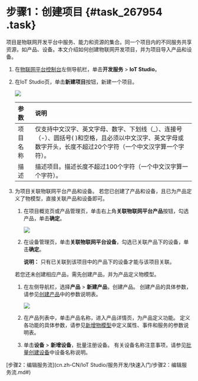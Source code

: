# 步骤1：创建项目 {#task_267954 .task}

项目是物联网开发平台中服务、能力和资源的集合。同一个项目内的不同服务共享资源，如产品、设备。本文介绍如何创建物联网开发项目，并为项目导入产品和设备。

1.  在[物联网平台控制台](https://iot.console.aliyun.com/studio)左侧导航栏，单击**开发服务** \> **IoT Studio**。
2.  在IoT Studio页，单击**新建项目**按钮，新建一个项目。 

    ![](http://static-aliyun-doc.oss-cn-hangzhou.aliyuncs.com/assets/img/221168/156568690147603_zh-CN.png)

    |参数|说明|
    |:-|:-|
    |项目名称|仅支持中文汉字、英文字母、数字、下划线（\_）、连接号（-）、圆括号\( \)和空格，且必须以中文汉字、英文字母或数字开头，长度不超过20个字符（一个中文汉字算一个字符）。|
    |描述|描述项目。描述长度不超过100个字符（一个中文汉字算一个字符）。|

3.  为项目关联物联网平台产品和设备。 若您已创建了产品和设备，且已为产品定义了物模型，直接关联产品和设备即可。

    1.  在项目概览页或产品管理页，单击右上角**关联物联网平台产品**按钮，勾选产品，单击**确定**。 

        ![](http://static-aliyun-doc.oss-cn-hangzhou.aliyuncs.com/assets/img/221168/156568690147610_zh-CN.png)

    2.  在设备管理页，单击**关联物联网平台设备**，勾选已关联产品下的设备，单击**确定**。 

        **说明：** 只有已关联到该项目中的产品下的设备才能与该项目关联。

    若您还未创建相应产品，需先创建产品，并为产品定义物模型。

    1.  在左侧导航栏，选择**产品** \> **新建产品**，创建产品。 创建产品的具体参数，请参见[创建产品](../../../../cn.zh-CN/用户指南/产品与设备/创建产品.md#)中的参数说明表。

        ![](http://static-aliyun-doc.oss-cn-hangzhou.aliyuncs.com/assets/img/221168/156568690247611_zh-CN.png)

    2.  在产品列表中，单击产品名称，进入产品详情页，为产品定义功能。 定义各功能的具体参数，请参见[新增物模型](../../../../cn.zh-CN/用户指南/产品与设备/物模型/新增物模型.md#)中定义属性、事件和服务的参数说明表。
    3.  单击**设备** \> **新增设备**，批量注册设备。 有关设备名称注意事项，请参见[批量创建设备](../../../../cn.zh-CN/用户指南/产品与设备/创建设备/批量创建设备.md#)中设备名称说明。

[步骤2：编辑服务流](cn.zh-CN/IoT Studio/服务开发/快速入门/步骤2：编辑服务流.md#)


